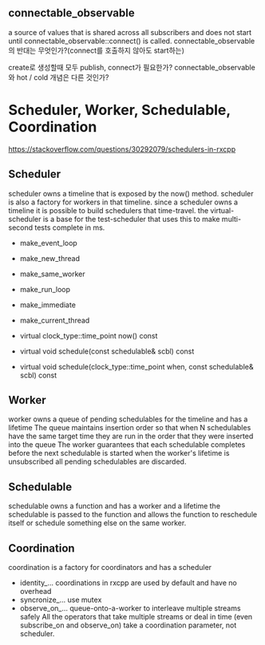 ## connectable_observable
a source of values that is shared across all subscribers
and does not start until connectable_observable::connect() is called.
connectable_observable의 반대는 무엇인가?(connect를 호출하지 않아도 start하는)

create로 생성할때 모두 publish, connect가 필요한가?
connectable_observable와 hot / cold 개념은 다른 것인가?

# Scheduler, Worker, Schedulable, Coordination
https://stackoverflow.com/questions/30292079/schedulers-in-rxcpp

## Scheduler
scheduler owns a timeline that is exposed by the now() method.
scheduler is also a factory for workers in that timeline.
since a scheduler owns a timeline it is possible to build schedulers that time-travel.
the virtual-scheduler is a base for the test-scheduler that uses this to make multi-second tests complete in ms.

- make_event_loop
- make_new_thread
- make_same_worker
- make_run_loop
- make_immediate
- make_current_thread

- virtual clock_type::time_point now() const
- virtual void schedule(const schedulable& scbl) const
- virtual void schedule(clock_type::time_point when, const schedulable& scbl) const

## Worker
worker owns a queue of pending schedulables for the timeline and has a lifetime
The queue maintains insertion order so that when N schedulables have the same target time they are run in the order that they were inserted into the queue
The worker guarantees that each schedulable completes before the next schedulable is started
when the worker's lifetime is unsubscribed 
all pending schedulables are discarded.

## Schedulable
schedulable owns a function and has a worker and a lifetime
the schedulable is passed to the function and allows the function to reschedule itself or schedule something else on the same worker.

## Coordination
coordination is a factory for coordinators and has a scheduler
- identity_... coordinations in rxcpp are used by default and have no overhead
- syncronize_... use mutex
- observe_on_... queue-onto-a-worker
to interleave multiple streams safely
All the operators that take multiple streams or deal in time (even subscribe_on and observe_on) take a coordination parameter, not scheduler.

